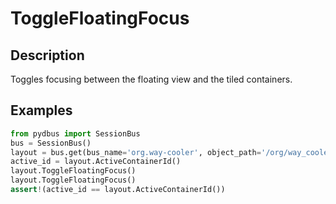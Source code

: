 # ToggleFloatingFocus

## Description
Toggles focusing between the floating view and the tiled containers.


## Examples
```python
from pydbus import SessionBus
bus = SessionBus()
layout = bus.get(bus_name='org.way-cooler', object_path='/org/way_cooler/Layout')
active_id = layout.ActiveContainerId()
layout.ToggleFloatingFocus()
layout.ToggleFloatingFocus()
assert!(active_id == layout.ActiveContainerId())
```
